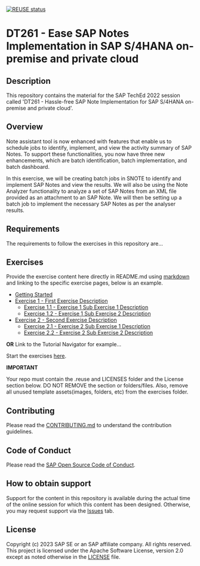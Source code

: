 [![REUSE status](https://api.reuse.software/badge/github.com/SAP-samples/teched2023-DT261)](https://api.reuse.software/info/github.com/SAP-samples/teched2023-DT261)

# DT261 - Ease SAP Notes Implementation in SAP S/4HANA on-premise and private cloud

## Description

This repository contains the material for the SAP TechEd 2022 session called 'DT261 - Hassle-free SAP Note Implementation for SAP S/4HANA on-premise and private cloud'.  

## Overview

Note assistant tool is now enhanced with features that enable us to schedule jobs to identify, implement, and view the activity summary of SAP Notes. To support these functionalities, you now have three new enhancements, which are batch identification, batch implementation, and batch dashboard. 

In this exercise, we will be creating batch jobs in SNOTE to identify and implement SAP Notes and view the results. We will also be using the Note Analyzer functionality to analyze a set of SAP Notes from an XML file provided as an attachment to an SAP Note. We will then be setting up a batch job to implement the necessary SAP Notes as per the analyser results.


## Requirements

The requirements to follow the exercises in this repository are...

## Exercises

Provide the exercise content here directly in README.md using [markdown](https://guides.github.com/features/mastering-markdown/) and linking to the specific exercise pages, below is an example.

- [Getting Started](exercises/ex0/)
- [Exercise 1 - First Exercise Description](exercises/ex1/)
    - [Exercise 1.1 - Exercise 1 Sub Exercise 1 Description](exercises/ex1#exercise-11-sub-exercise-1-description)
    - [Exercise 1.2 - Exercise 1 Sub Exercise 2 Description](exercises/ex1#exercise-12-sub-exercise-2-description)
- [Exercise 2 - Second Exercise Description](exercises/ex2/)
    - [Exercise 2.1 - Exercise 2 Sub Exercise 1 Description](exercises/ex2#exercise-21-sub-exercise-1-description)
    - [Exercise 2.2 - Exercise 2 Sub Exercise 2 Description](exercises/ex2#exercise-22-sub-exercise-2-description)

  
**OR** Link to the Tutorial Navigator for example...

Start the exercises [here](https://developers.sap.com/tutorials/abap-environment-trial-onboarding.html).

**IMPORTANT**

Your repo must contain the .reuse and LICENSES folder and the License section below. DO NOT REMOVE the section or folders/files. Also, remove all unused template assets(images, folders, etc) from the exercises folder. 

## Contributing
Please read the [CONTRIBUTING.md](./CONTRIBUTING.md) to understand the contribution guidelines.

## Code of Conduct
Please read the [SAP Open Source Code of Conduct](https://github.com/SAP-samples/.github/blob/main/CODE_OF_CONDUCT.md).

## How to obtain support

Support for the content in this repository is available during the actual time of the online session for which this content has been designed. Otherwise, you may request support via the [Issues](../../issues) tab.

## License
Copyright (c) 2023 SAP SE or an SAP affiliate company. All rights reserved. This project is licensed under the Apache Software License, version 2.0 except as noted otherwise in the [LICENSE](LICENSES/Apache-2.0.txt) file.
